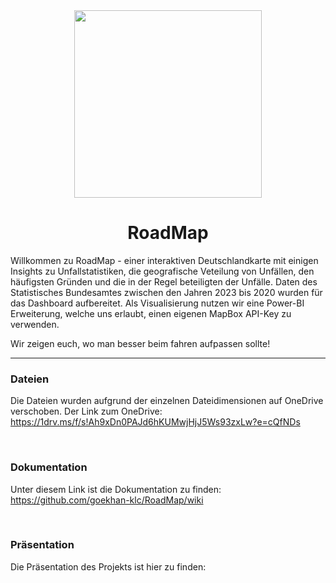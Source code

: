 <div align="center">
  <img src="https://github.com/user-attachments/assets/20538d59-25b2-40e7-ba7a-9a5b1460bfa3" height="300" />

  # RoadMap
</div>

Willkommen zu RoadMap - einer interaktiven Deutschlandkarte mit einigen Insights zu Unfallstatistiken, die geografische Veteilung von Unfällen, den häufigsten Gründen und die in der Regel beteiligten der Unfälle. Daten des Statistisches Bundesamtes zwischen den Jahren 2023 bis 2020 wurden für das Dashboard aufbereitet. Als Visualisierung nutzen wir eine Power-BI Erweiterung, welche uns erlaubt, einen eigenen MapBox API-Key zu verwenden.

Wir zeigen euch, wo man besser beim fahren aufpassen sollte!

---

### Dateien
Die Dateien wurden aufgrund der einzelnen Dateidimensionen auf OneDrive verschoben.
Der Link zum OneDrive: https://1drv.ms/f/s!Ah9xDn0PAJd6hKUMwjHjJ5Ws93zxLw?e=cQfNDs

<br />

### Dokumentation
Unter diesem Link ist die Dokumentation zu finden: https://github.com/goekhan-klc/RoadMap/wiki

<br />

### Präsentation
Die Präsentation des Projekts ist hier zu finden:

